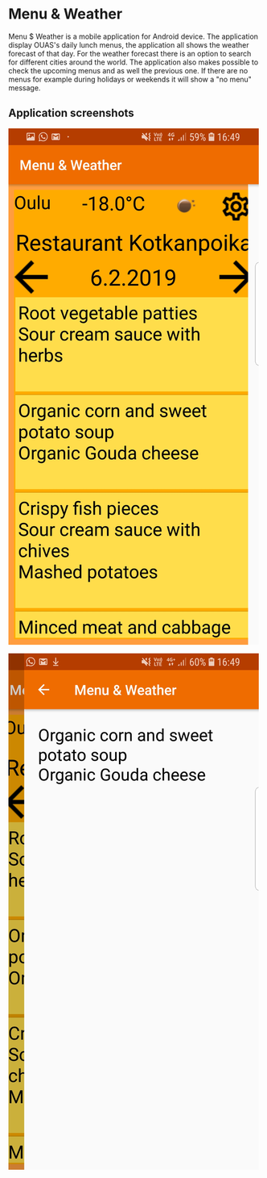 # Menu & Weather
Menu $ Weather is a mobile application for Android device. The application display OUAS's daily lunch menus, the application all shows the weather forecast of that day. For the weather forecast there is an option to search for different cities around the world.
The application also makes possible to check the upcoming menus and as well the previous one. If there are no menus for example during holidays or weekends it will show a "no menu" message.

## Application screenshots
![alt text](https://raw.githubusercontent.com/WaryaWaxbaro/menuweather/master/Screenshot_Menu%20%26%20Weather.jpg)

![alt text](https://raw.githubusercontent.com/WaryaWaxbaro/menuweather/master/Screenshot_Menu%20%26%20Weather_2.jpg)
